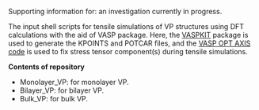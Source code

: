 Supporting information for: an investigation currently in progress.

The input shell scripts for tensile simulations of VP structures using DFT calculations with the aid of VASP package. Here, the [VASPKIT](https://vaspkit.com) package is used  to generate the KPOINTS and POTCAR files, and the [VASP OPT AXIS code](https://github.com/Chengcheng-Xiao/VASP_OPT_AXIS) is used to  fix stress tensor component(s) during tensile simulations.

**Contents of repository**

- Monolayer_VP: for monolayer VP.
- Bilayer_VP: for bilayer VP.
- Bulk_VP: for bulk VP.
